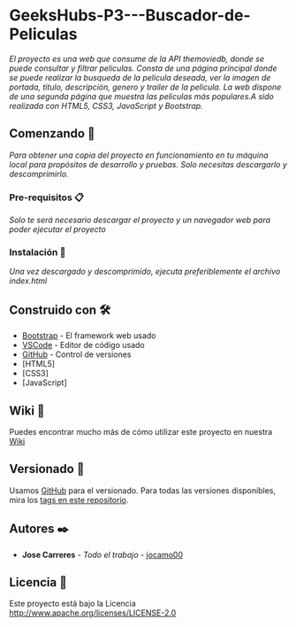 # GeeksHubs-P3---Buscador-de-Peliculas

_El proyecto es una web que consume de la API themoviedb, donde se puede consultar y filtrar peliculas. Consta de una página principal donde se puede realizar la busqueda de la pelicula deseada, ver la imagen de portada, titulo, descripción, genero y trailer de la pelicula. La web dispone de una segunda página que muestra las peliculas más populares.A sido realizada con HTML5, CSS3, JavaScript y Bootstrap._

## Comenzando 🚀

_Para obtener una copia del proyecto en funcionamiento en tu máquina local para propósitos de desarrollo y pruebas. Solo necesitas descargarlo y descomprimirlo._


### Pre-requisitos 📋

_Solo te será necesario descargar el proyecto y un navegador web para poder ejecutar el proyecto_


### Instalación 🔧

_Una vez descargado y descomprimido, ejecuta preferiblemente el archivo index.html_


## Construido con 🛠️


* [Bootstrap](https://getbootstrap.com/) - El framework web usado
* [VSCode](https://code.visualstudio.com/) - Editor de código usado
* [GitHub](https://github.com/) - Control de versiones
* [HTML5]
* [CSS3]
* [JavaScript]


## Wiki 📖

Puedes encontrar mucho más de cómo utilizar este proyecto en nuestra [Wiki](https://github.com/jocamo00/GeeksHubs-P3-Buscador-de-Peliculas.git)

## Versionado 📌

Usamos [GitHub](https://github.com/) para el versionado. Para todas las versiones disponibles, mira los [tags en este repositorio](https://github.com/jocamo00/GeeksHubs-P3-Buscador-de-Peliculas.git).

## Autores ✒️

* **Jose Carreres** - *Todo el trabajo* - [jocamo00](https://github.com/jocamo00)

## Licencia 📄

Este proyecto está bajo la Licencia http://www.apache.org/licenses/LICENSE-2.0



